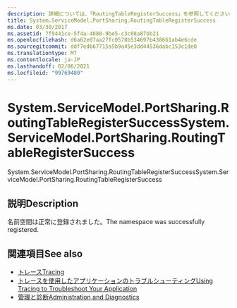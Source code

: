```yaml
---
description: 詳細については、「RoutingTableRegisterSuccess」を参照してください。
title: System.ServiceModel.PortSharing.RoutingTableRegisterSuccess
ms.date: 03/30/2017
ms.assetid: 7f9441ce-5f4a-4080-9be5-c3c08a87bb21
ms.openlocfilehash: d6a62e07aa27fc0578b534697b438661ab4e6cde
ms.sourcegitcommit: ddf7edb67715a5b9a45e3dd44536dabc153c1de0
ms.translationtype: MT
ms.contentlocale: ja-JP
ms.lasthandoff: 02/06/2021
ms.locfileid: "99769480"
---
```

# <a name="systemservicemodelportsharingroutingtableregistersuccess"></a><span data-ttu-id="abede-103">System.ServiceModel.PortSharing.RoutingTableRegisterSuccess</span><span class="sxs-lookup"><span data-stu-id="abede-103">System.ServiceModel.PortSharing.RoutingTableRegisterSuccess</span></span>

<span data-ttu-id="abede-104">System.ServiceModel.PortSharing.RoutingTableRegisterSuccess</span><span class="sxs-lookup"><span data-stu-id="abede-104">System.ServiceModel.PortSharing.RoutingTableRegisterSuccess</span></span>  
  
## <a name="description"></a><span data-ttu-id="abede-105">説明</span><span class="sxs-lookup"><span data-stu-id="abede-105">Description</span></span>  

 <span data-ttu-id="abede-106">名前空間は正常に登録されました。</span><span class="sxs-lookup"><span data-stu-id="abede-106">The namespace was successfully registered.</span></span>  
  
## <a name="see-also"></a><span data-ttu-id="abede-107">関連項目</span><span class="sxs-lookup"><span data-stu-id="abede-107">See also</span></span>

- [<span data-ttu-id="abede-108">トレース</span><span class="sxs-lookup"><span data-stu-id="abede-108">Tracing</span></span>](index.md)
- [<span data-ttu-id="abede-109">トレースを使用したアプリケーションのトラブルシューティング</span><span class="sxs-lookup"><span data-stu-id="abede-109">Using Tracing to Troubleshoot Your Application</span></span>](using-tracing-to-troubleshoot-your-application.md)
- [<span data-ttu-id="abede-110">管理と診断</span><span class="sxs-lookup"><span data-stu-id="abede-110">Administration and Diagnostics</span></span>](../index.md)

